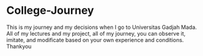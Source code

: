 # College-Journey
This is my journey and my decisions when I go to Universitas Gadjah Mada. All of my lectures and my project, all of my journey, you can observe it, imitate, and modificate based on your own experience and conditions. Thankyou
